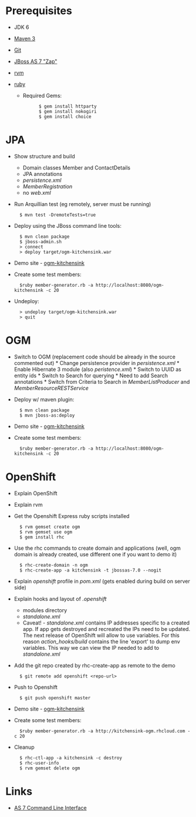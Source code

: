 # Prerequisites

* JDK 6
* [Maven 3](http://maven.apache.org/)
* [Git](http://git-scm.com/)
* [JBoss AS 7 "Zap"](http://www.jboss.org/jbossas)

* [rvm](http://beginrescueend.com/)
* [ruby]()
    * Required Gems:

                $ gem install httparty
                $ gem install nokogiri
                $ gem install choice

# JPA

* Show structure and build
    * Domain classes Member and ContactDetails
    * JPA annotations
    * _persistence.xml_
    * _MemberRegistration_
    * no _web.xml_
* Run Arquillian test (eg remotely, server must be running)

        $ mvn test -DremoteTests=true

* Deploy using the JBoss command line tools: 
 
        $ mvn clean package
        $ jboss-admin.sh
        > connect
        > deploy target/ogm-kitchensink.war

* Demo site - [ogm-kitchensink](http://localhost:8080/ogm-kitchensink)
* Create some test members:

        $ruby member-generator.rb -a http://localhost:8080/ogm-kitchensink -c 20
        
* Undeploy:

        > undeploy target/ogm-kitchensink.war
        > quit

# OGM
* Switch to OGM (replacement code should be already in the source commented out)
       * Change persistence provider in _persistence.xml_
       * Enable Hibernate 3 module (also _peristence.xml_)
       * Switch to UUID as entity ids
       * Switch to Search for querying
           * Need to add Search annotations
           * Switch from Criteria to Search in _MemberListProducer_ and _MemberResourceRESTService_
* Deploy w/ maven plugin:

        $ mvn clean package
        $ mvn jboss-as:deploy

* Demo site - [ogm-kitchensink](http://localhost:8080/ogm-kitchensink)
* Create some test members:

        $ruby member-generator.rb -a http://localhost:8080/ogm-kitchensink -c 20

# OpenShift

* Explain OpenShift
* Explain rvm
* Get the Openshift Express ruby scripts installed

        $ rvm gemset create ogm
        $ rvm gemset use ogm
        $ gem install rhc

* Use the rhc commands to create domain and applications (well, ogm domain is already created, use different one if you want to demo it)

        $ rhc-create-domain -n ogm
        $ rhc-create-app -a kitchensink -t jbossas-7.0 --nogit

* Explain _openshift_ profile in _pom.xml_ (gets enabled during build on server side)
* Explain hooks and layout of _.openshift_
    * modules directory
    * _standalone.xml_
    * Caveat! - _standalone.xml_ contains IP addresses specific to a created app. If app gets destroyed and recreated the IPs need to be updated.
    The next release of OpenShift will allow to use variables. For this reason _action_hooks/build_  contains the line 'export' to dump env variables.
    This way we can view the IP needed to add to _standalone.xml_
* Add the git repo created by rhc-create-app as remote to the demo

        $ git remote add openshift <repo-url>

* Push to Openshift

        $ git push openshift master

* Demo site - [ogm-kitchensink](http://kitchensink-ogm.rhcloud.com)
* Create some test members:

        $ruby member-generator.rb -a http://kitchensink-ogm.rhcloud.com -c 20

* Cleanup

        $ rhc-ctl-app -a kitchensink -c destroy
        $ rhc-user-info
        $ rvm gemset delete ogm

# Links

* [AS 7 Command Line Interface](http://www.hibernate.org/subprojects/ogm.html)